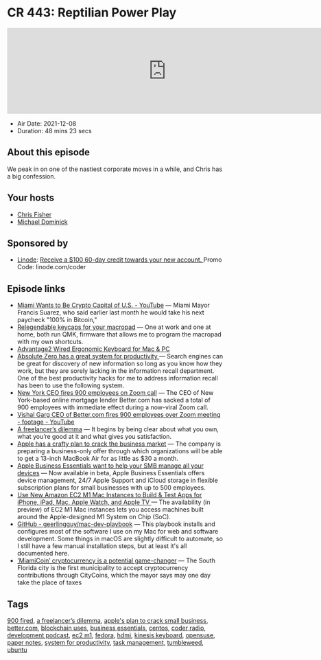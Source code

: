 # CR 443: Reptilian Power Play

<iframe src="https://player.fireside.fm/v2/MLf2ZzhC+sk8a0F6W?theme=dark" width="740" height="200" frameborder="0" scrolling="no"></iframe>

* Air Date: 2021-12-08
* Duration: 48 mins 23 secs

## About this episode

We peak in on one of the nastiest corporate moves in a while, and Chris has a big confession.

## Your hosts
* [Chris Fisher](https://coder.show/hosts/chrislas)
* [Michael Dominick](https://coder.show/hosts/michael)

## Sponsored by

  * [Linode](https://linode.com/coder): [Receive a $100 60-day credit towards your new account. ](https://linode.com/coder) Promo Code: linode.com/coder



## Episode links

  * [Miami Wants to Be Crypto Capital of U.S. - YouTube](https://www.youtube.com/watch?v=RTXWUh-dfwk "Miami Wants to Be Crypto Capital of U.S. - YouTube") — Miami Mayor Francis Suarez, who said earlier last month he would take his next paycheck "100% in Bitcoin," 
  * [Relegendable keycaps for your macropad](https://raymii.org/s/blog/Relegendable_keycaps_for_your_macropad.html "Relegendable keycaps for your macropad") — One at work and one at home, both run QMK, firmware that allows me to program the macropad with my own shortcuts.
  * [Advantage2 Wired Ergonomic Keyboard for Mac & PC](https://kinesis-ergo.com/shop/advantage2/ "Advantage2 Wired Ergonomic Keyboard for Mac & PC")
  * [Absolute Zero has a great system for productivity ](https://paste.docs.lol/reader/TappingHotchpot "Absolute Zero has a great system for productivity ") — Search engines can be great for discovery of new information so long as you know how they work, but they are sorely lacking in the information recall department. One of the best productivity hacks for me to address information recall has been to use the following system.
  * [New York CEO fires 900 employees on Zoom call](https://maggrand.com/new-york-ceo-fires-900-employees-on-zoom-call-video/ "New York CEO fires 900 employees on Zoom call") — The CEO of New York-based online mortgage lender Better.com has sacked a total of 900 employees with immediate effect during a now-viral Zoom call.
  * [Vishal Garg CEO of Better.com fires 900 employees over Zoom meeting - footage - YouTube](https://www.youtube.com/watch?v=gpjqbvLkPUw "Vishal Garg CEO of Better.com fires 900 employees over Zoom meeting - footage - YouTube")
  * [A freelancer’s dilemma](https://seths.blog/2021/11/a-freelancers-dilemma/ "A freelancer’s dilemma") — It begins by being clear about what you own, what you’re good at it and what gives you satisfaction.
  * [Apple has a crafty plan to crack the business market](https://www.techradar.com/news/apple-has-a-crafty-plan-to-crack-the-business-market "Apple has a crafty plan to crack the business market") — The company is preparing a business-only offer through which organizations will be able to get a 13-inch MacBook Air for as little as $30 a month.
  * [Apple Business Essentials want to help your SMB manage all your devices](https://www.techradar.com/news/apple-business-essentials-want-to-help-your-smb-manage-all-your-devices "Apple Business Essentials want to help your SMB manage all your devices") — Now available in beta, Apple Business Essentials offers device management, 24/7 Apple Support and iCloud storage in flexible subscription plans for small businesses with up to 500 employees. 
  * [Use New Amazon EC2 M1 Mac Instances to Build & Test Apps for iPhone, iPad, Mac, Apple Watch, and Apple TV ](https://aws.amazon.com/blogs/aws/use-amazon-ec2-m1-mac-instances-to-build-test-macos-ios-ipados-tvos-and-watchos-apps/ "Use New Amazon EC2 M1 Mac Instances to Build & Test Apps for iPhone, iPad, Mac, Apple Watch, and Apple TV ") — The availability (in preview) of EC2 M1 Mac instances lets you access machines built around the Apple-designed M1 System on Chip (SoC). 
  * [GitHub - geerlingguy/mac-dev-playbook](https://github.com/geerlingguy/mac-dev-playbook "GitHub - geerlingguy/mac-dev-playbook") — This playbook installs and configures most of the software I use on my Mac for web and software development. Some things in macOS are slightly difficult to automate, so I still have a few manual installation steps, but at least it's all documented here. 
  * [’MiamiCoin’ cryptocurrency is a potential game-changer](https://www.washingtonpost.com/technology/2021/09/30/crypto-miamicoin/ "’MiamiCoin’ cryptocurrency is a potential game-changer") — The South Florida city is the first municipality to accept cryptocurrency contributions through CityCoins, which the mayor says may one day take the place of taxes



## Tags

[900 fired](https://coder.show/tags/900%20fired), [a freelancer’s dilemma](https://coder.show/tags/a%20freelancer%E2%80%99s%20dilemma), [apple's plan to crack small business](https://coder.show/tags/apple's%20plan%20to%20crack%20small%20business), [better.com](https://coder.show/tags/better.com), [blockchain uses](https://coder.show/tags/blockchain%20uses), [business essentials](https://coder.show/tags/business%20essentials), [centos](https://coder.show/tags/centos), [coder radio](https://coder.show/tags/coder%20radio), [development podcast](https://coder.show/tags/development%20podcast), [ec2 m1](https://coder.show/tags/ec2%20m1), [fedora](https://coder.show/tags/fedora), [hdmi](https://coder.show/tags/hdmi), [kinesis keyboard](https://coder.show/tags/kinesis%20keyboard), [opensuse](https://coder.show/tags/opensuse), [paper notes](https://coder.show/tags/paper%20notes), [system for productivity](https://coder.show/tags/system%20for%20productivity), [task management](https://coder.show/tags/task%20management), [tumbleweed](https://coder.show/tags/tumbleweed), [ubuntu](https://coder.show/tags/ubuntu)